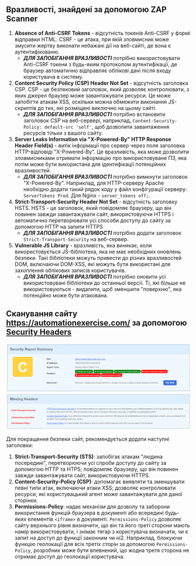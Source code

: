 ## Вразливості, знайдені за допомогою ZAP Scanner

1. **Absence of Anti-CSRF Tokens** - відсутність токенів Anti-CSRF у формі відправки HTML. CSRF - це атака, при якій зловмисник може змусити жертву виконати небажані дії на веб-сайті, де вона є аутентифікованю.
   - **_ДЛЯ ЗАПОБІГАННЯ ВРАЗЛИВОСТІ_** потрібно використовувати Anti-CSRF токени з будь-яким протоколом аутентифікації, де браузер автоматично відправляє облікові дані після входу користувача в систему.
2. **Content Security Policy (CSP) Header Not Set** - відсутність заголовка CSP. CSP - це безпековий заголовок, який дозволяє контролювати, з яких джерел браузер може завантажувати ресурси. Це може запобігти атакам XSS, оскільки можна обмежити виконання JS-скриптів до тих, які розміщені виключно на цьому сайті.
   - **_ДЛЯ ЗАПОБІГАННЯ ВРАЗЛИВОСТІ_** потрібно встановити заголовок CSP на веб-сервері, наприклад, `Content-Security-Policy: default-src 'self'`, щоб дозволити завантаження ресурсів тільки з вашого сайту.
3. **Server Leaks Information via "X-Powered-By" HTTP Response Header Field(s)** - витік інформації про сервер через поля заголовка HTTP-відповіді "X-Powered-By". Це вразливість, яка може дозволити зловмисниками отримати інформацію про використовуване ПЗ, яка потім може бути використана для ідентифікації потенційних вразливостей.
   - **_ДЛЯ ЗАПОБІГАННЯ ВРАЗЛИВОСТІ_** потрібно вимкнути заголовок "X-Powered-By". Наприклад, для HTTP-серверу Apache необхідно додати такий рядок коду у файл конфігурації серверу: `ServerTokens Prod`. Для Nginx - `server_tokens off;`.
4. **Strict-Transport-Security Header Not Set** - відсутність заголовку HSTS. HSTS - це заголовок, який повідомляє браузеру, що він повинен завжди завантажувати сайт, використовуючи HTTPS і автоматично перетворювати усі способи доступу до сайту за допомогою HTTP на запити HTTPS
   - **_ДЛЯ ЗАПОБІГАННЯ ВРАЗЛИВОСТІ_** потрібно додати заголовок `Strict-Transport-Security` на веб-сервер.
5. **Vulnerable JS Library** - вразливість, яка виникає, коли використовується JS-бібліотека, яка не має необхідних оновлень безпеки. Такі бібліотеки можуть привести до різних вразливостей DOM, включаючи DOM-XSS, які можуть бути використані для захоплення облікових записів користувачів.
   - **_ДЛЯ ЗАПОБІГАННЯ ВРАЗЛИВОСТІ_** потрібно оновити усі використовувані бібліотеки до останньої версії. Ті, які більше не використовуються - видалити, щоб зменшити "поверхню", яка потенційно може бути атакована.

## Сканування сайту https://automationexercise.com/ за допомогою [Security Headers](https://securityheaders.com/)

![Результат](./security-headers-scan.png)

Для покращення безпеки сайт, рекомендується додати наступні заголовки:

1. **Strict-Transport-Security (STS)**: запобігає атакам "людина посередині", перетворюючи усі спроби доступу до сайту за допомогою HTTP та HTPS; повідомляє браузеру, що він повинен завжди завантажувати сайт, використовуючи HTTPS.
2. **Content-Security-Policy (CSP)**: допомагає виявляти та зменшувати певні типи атак, включаючи атаки XSS; дозволяє контролювати ресурси, які користувацький агент може завантажувати для даної сторінки.
3. **Permissions-Policy**: надає механізм для дозволу та заборони використання функцій браузера в документі або всередині будь-яких елементів `<iframe>` в документі. `Permissions-Policy` дозволяє сайту верхнього рівня визначити, що він та його треті сторони мають намір використовувати, і знімає тягар з користувача визначати, чи є запит на доступ до функції законним чи ні2. Наприклад, блокуючи функцію геолокації для всіх третіх сторін за допомогою `Permissions-Policy`, розробник може бути впевнений, що жодна третя сторона не отримає доступ до геолокації користувача.
